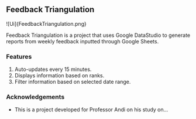 ## Feedback Triangulation

![Ui]{FeedbackTriangulation.png}

Feedback Triangulation is a project that uses Google DataStudio to generate reports from weekly feedback inputted through Google Sheets. 

### Features
1. Auto-updates every 15 minutes.
2. Displays information based on ranks. 
3. Filter information based on selected date range. 

### Acknowledgements
* This is a project developed for Professor Andi on his study on... 
